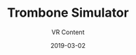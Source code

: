 ---
title: Trombone Simulator
subtitle: VR Content
layout: default
modal-id: 11
date: 2019-03-02
img: trombone.gif
thumbnail: trombone-thumbnail.png
alt: image-alt
project-date: July 2018
company: Personal
category: VR Content
code: https://www.google.com
description: As a life-long lover of music and former trombone player, I wanted to merge my love for VR/AR with music performance that mirrored real life trombone-playing.  I set this project aside before I got too far, but I plan on returning to it at some point.  The goal is to make it such that you could theoretically take your vr headset and a speaker out on the street and play the virtual trombone for passers-by.

---